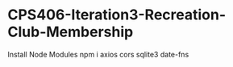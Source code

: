 # CPS406-Iteration3-Recreation-Club-Membership

Install Node Modules
npm i axios cors sqlite3 date-fns